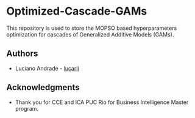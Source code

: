 # Optimized-Cascade-GAMs

This repository is used to store the MOPSO based hyperparameters optimization for cascades of Generalized Additive Models (GAMs).

## Authors

* Luciano Andrade - [lucarli](https://github.com/lucarli)

## Acknowledgments

* Thank you for CCE and ICA PUC Rio for Business Intelligence Master program.
